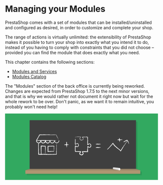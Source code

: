 # Managing your Modules

PrestaShop comes with a set of modules that can be installed/uninstalled and configured as desired, in order to customize and complete your shop.

The range of actions is virtually unlimited: the extensibility of PrestaShop makes it possible to turn your shop into exactly what you intend it to do, instead of you having to comply with constraints that you did not choose – provided you can find the module that does exactly what you need.

This chapter contains the following sections:

* [Modules and Services](modules-and-services/)
* [Modules Catalog](module-catalog.md)

The "Modules" section of the back office is currently being reworked. Changes are expected from PrestaShop 1.7.5 to the next minor versions, and that is why we would rather not document it right now but wait for the whole rework to be over. Don't panic, as we want it to remain intuitive, you probably won't need help!

![](<../../../.gitbook/assets/51839886 (7) (7) (6).png>)
